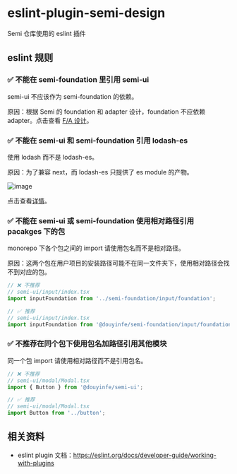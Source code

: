 # eslint-plugin-semi-design

Semi 仓库使用的 eslint 插件

## eslint 规则

### ✅ 不能在 semi-foundation 里引用 semi-ui

semi-ui 不应该作为 semi-foundation 的依赖。

原因：根据 Semi 的 foundation 和 adapter 设计，foundation 不应依赖 adapter。点击查看 [F/A 设计](https://bytedance.feishu.cn/wiki/wikcnOVYexosCS1Rmvb5qCsWT1f)。

### ✅ 不能在 semi-ui 和 semi-foundation 引用 lodash-es

使用 lodash 而不是 lodash-es。

原因：为了兼容 next，而 lodash-es 只提供了 es module 的产物。

![image](https://user-images.githubusercontent.com/26477537/172051379-30b42f31-b677-43be-982f-1e8f5345cfc9.png)

点击查看[详情](https://github.com/vercel/next.js/issues/2259)。

### ✅ 不能在 semi-ui 或 semi-foundation 使用相对路径引用 pacakges 下的包

monorepo 下各个包之间的 import 请使用包名而不是相对路径。

原因：这两个包在用户项目的安装路径可能不在同一文件夹下，使用相对路径会找不到对应的包。

```javascript
// ❌ 不推荐
// semi-ui/input/index.tsx
import inputFoundation from '../semi-foundation/input/foundation';

// ✅ 推荐
// semi-ui/input/index.tsx
import inputFoundation from '@douyinfe/semi-foundation/input/foundation';
```

### ✅ 不推荐在同个包下使用包名加路径引用其他模块

同一个包 import 请使用相对路径而不是引用包名。

```javascript
// ❌ 不推荐
// semi-ui/modal/Modal.tsx
import { Button } from '@douyinfe/semi-ui';

// ✅ 推荐
// semi-ui/modal/Modal.tsx
import Button from '../button';
```

## 相关资料

- eslint plugin 文档：https://eslint.org/docs/developer-guide/working-with-plugins
